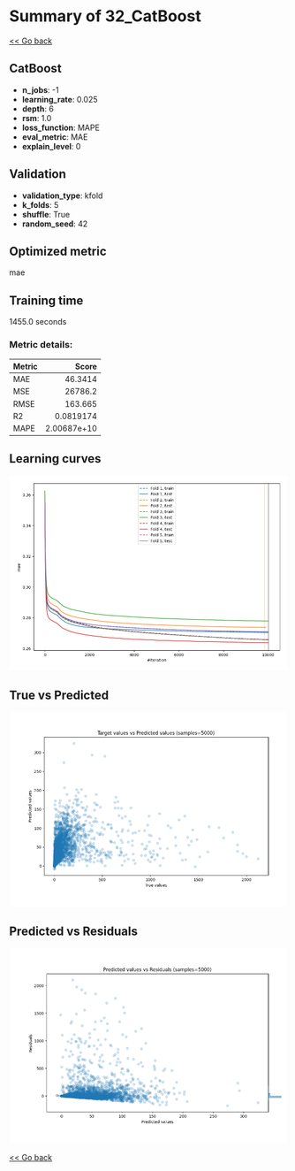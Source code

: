 # Summary of 32_CatBoost

[<< Go back](../README.md)


## CatBoost
- **n_jobs**: -1
- **learning_rate**: 0.025
- **depth**: 6
- **rsm**: 1.0
- **loss_function**: MAPE
- **eval_metric**: MAE
- **explain_level**: 0

## Validation
 - **validation_type**: kfold
 - **k_folds**: 5
 - **shuffle**: True
 - **random_seed**: 42

## Optimized metric
mae

## Training time

1455.0 seconds

### Metric details:
| Metric   |           Score |
|:---------|----------------:|
| MAE      |    46.3414      |
| MSE      | 26786.2         |
| RMSE     |   163.665       |
| R2       |     0.0819174   |
| MAPE     |     2.00687e+10 |



## Learning curves
![Learning curves](learning_curves.png)
## True vs Predicted

![True vs Predicted](true_vs_predicted.png)


## Predicted vs Residuals

![Predicted vs Residuals](predicted_vs_residuals.png)



[<< Go back](../README.md)
